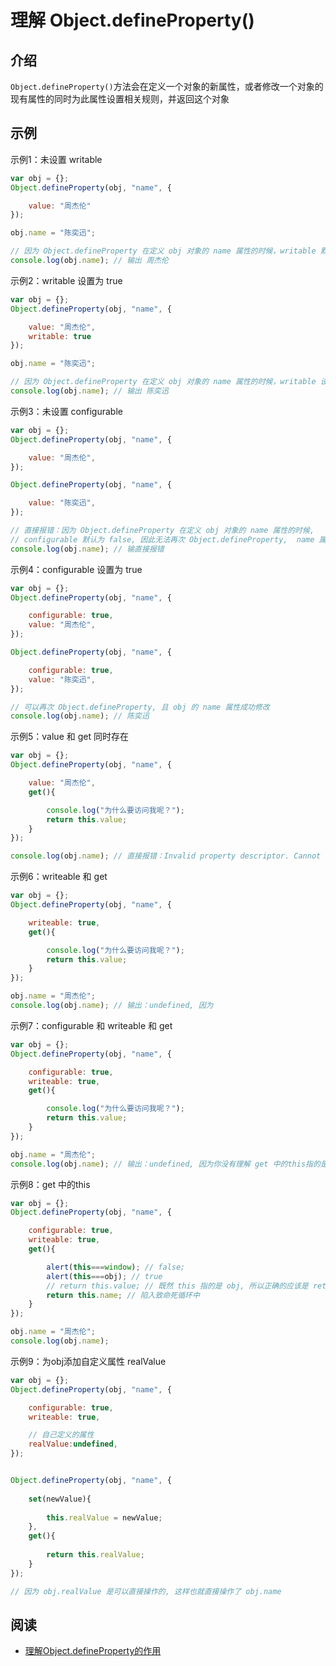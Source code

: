 # 理解 Object.defineProperty()

## 介绍

```Object.defineProperty()```方法会在定义一个对象的新属性，或者修改一个对象的现有属性的同时为此属性设置相关规则，并返回这个对象

## 示例

示例1：未设置 writable
```javascript
var obj = {};
Object.defineProperty(obj, "name", {

	value: "周杰伦"	
});

obj.name = "陈奕迅";

// 因为 Object.defineProperty 在定义 obj 对象的 name 属性的时候，writable 默认为 false, 所以禁止修改 name 属性的值
console.log(obj.name); // 输出 周杰伦
```

示例2：writable 设置为 true
```javascript
var obj = {};
Object.defineProperty(obj, "name", {

	value: "周杰伦",
    writable: true
});

obj.name = "陈奕迅";

// 因为 Object.defineProperty 在定义 obj 对象的 name 属性的时候，writable 设置为 true, 因此 name 属性的值就可以改变
console.log(obj.name); // 输出 陈奕迅
```

示例3：未设置 configurable
```javascript
var obj = {};
Object.defineProperty(obj, "name", {

	value: "周杰伦",
});

Object.defineProperty(obj, "name", {

	value: "陈奕迅",
});

// 直接报错：因为 Object.defineProperty 在定义 obj 对象的 name 属性的时候,
// configurable 默认为 false, 因此无法再次 Object.defineProperty,  name 属性的值也就无法被修改
console.log(obj.name); // 输直接报错
```

示例4：configurable 设置为 true
```javascript
var obj = {};
Object.defineProperty(obj, "name", {

    configurable: true,
	value: "周杰伦",
});

Object.defineProperty(obj, "name", {

    configurable: true,
	value: "陈奕迅",
});

// 可以再次 Object.defineProperty, 且 obj 的 name 属性成功修改
console.log(obj.name); // 陈奕迅
```

示例5：value 和 get 同时存在
```javascript
var obj = {};
Object.defineProperty(obj, "name", {

	value: "周杰伦",
    get(){

        console.log("为什么要访问我呢？");
        return this.value;
    }
});

console.log(obj.name); // 直接报错：Invalid property descriptor. Cannot both specify accessors and a value or writable attribute
```

示例6：writeable 和 get
```javascript
var obj = {};
Object.defineProperty(obj, "name", {

    writeable: true,
    get(){

        console.log("为什么要访问我呢？");
        return this.value;
    }
});

obj.name = "周杰伦";
console.log(obj.name); // 输出：undefined, 因为 
```

示例7：configurable 和 writeable 和 get
```javascript
var obj = {};
Object.defineProperty(obj, "name", {

    configurable: true,
    writeable: true,
    get(){

        console.log("为什么要访问我呢？");
        return this.value;
    }
});

obj.name = "周杰伦";
console.log(obj.name); // 输出：undefined, 因为你没有理解 get 中的this指的是谁
```

示例8：get 中的this
```javascript
var obj = {};
Object.defineProperty(obj, "name", {

    configurable: true,
    writeable: true,
    get(){

        alert(this===window); // false;
        alert(this===obj); // true
        // return this.value; // 既然 this 指的是 obj, 所以正确的应该是 return this.name ?
        return this.name; // 陷入致命死循环中
    }
});

obj.name = "周杰伦";
console.log(obj.name);
```


示例9：为obj添加自定义属性 realValue
```javascript
var obj = {};
Object.defineProperty(obj, "name", {

    configurable: true,
    writeable: true,

    // 自己定义的属性
    realValue:undefined,
});


Object.defineProperty(obj, "name", {
	
	set(newValue){
		
		this.realValue = newValue;
	},
	get(){
		
		return this.realValue;
	}
});

// 因为 obj.realValue 是可以直接操作的, 这样也就直接操作了 obj.name
```

## 阅读
- [理解Object.defineProperty的作用](https://segmentfault.com/a/1190000007434923)
